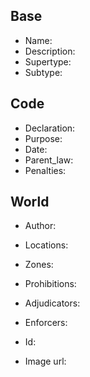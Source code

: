 ## Base
- <span class="text-field" data-tooltip="Text">Name</span>: 
- <span class="text-field" data-tooltip="Text">Description</span>: 
- <span class="text-field" data-tooltip="Text">Supertype</span>: 
- <span class="text-field" data-tooltip="Text">Subtype</span>: 

## Code
- <span class="text-field" data-tooltip="Text">Declaration</span>: 
- <span class="text-field" data-tooltip="Text">Purpose</span>: 
- <span class="number-field" data-tooltip="Number, max: 0">Date</span>: 
- <span class="link-field" data-tooltip="Single Law">Parent_law</span>: 
- <span class="multi-link-field" data-tooltip="Multi Construct">Penalties</span>: 

## World
- <span class="link-field" data-tooltip="Single Institution">Author</span>: 
- <span class="multi-link-field" data-tooltip="Multi Location">Locations</span>: 
- <span class="multi-link-field" data-tooltip="Multi Zone">Zones</span>: 
- <span class="multi-link-field" data-tooltip="Multi Construct">Prohibitions</span>: 
- <span class="multi-link-field" data-tooltip="Multi Title">Adjudicators</span>: 
- <span class="multi-link-field" data-tooltip="Multi Title">Enforcers</span>: 

- <span class="text-field" data-tooltip="Text">Id</span>: 
- <span class="text-field" data-tooltip="Text">Image url</span>: 

